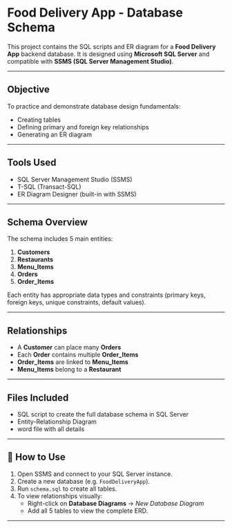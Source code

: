 # Food Delivery App - Database Schema

This project contains the SQL scripts and ER diagram for a **Food Delivery App** backend database. It is designed using **Microsoft SQL Server** and compatible with **SSMS (SQL Server Management Studio)**.

---

##  Objective

To practice and demonstrate database design fundamentals:
- Creating tables
- Defining primary and foreign key relationships
- Generating an ER diagram

---

##  Tools Used

- SQL Server Management Studio (SSMS)
- T-SQL (Transact-SQL)
- ER Diagram Designer (built-in with SSMS)

---

## Schema Overview

The schema includes 5 main entities:

1. **Customers**  
2. **Restaurants**  
3. **Menu_Items**  
4. **Orders**  
5. **Order_Items**  

Each entity has appropriate data types and constraints (primary keys, foreign keys, unique constraints, default values).

---

##  Relationships

- A **Customer** can place many **Orders**
- Each **Order** contains multiple **Order_Items**
- **Order_Items** are linked to **Menu_Items**
- **Menu_Items** belong to a **Restaurant**

---

##  Files Included

-  SQL script to create the full database schema in SQL Server
-  Entity-Relationship Diagram
-  word file with all details

---

## 🚀 How to Use

1. Open SSMS and connect to your SQL Server instance.
2. Create a new database (e.g. `FoodDeliveryApp`).
3. Run `schema.sql` to create all tables.
4. To view relationships visually:
   - Right-click on **Database Diagrams** → *New Database Diagram*
   - Add all 5 tables to view the complete ERD.

---


